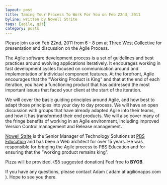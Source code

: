 ```yaml
---
layout: post
title: Taming Your Process To Work For You on Feb 22nd, 2011
byline: written by Nowell Strite
tags: [agile, git]
category: posts
---
```


Please join us on Feb 22nd, 2011 from 6 - 8 pm at
[Three West Collective](http://www.threewestcollective.com/#about) for presentation
and discussion on the Agile Process.

The Agile software development process is a set of guidelines and best
practices around evolving applications iteratively. It encourages working in fast
development cycles focused on communication around and implementation of individual
component features. At the forefront, Agile encourages that the "Working
Product is King" and that at the end of each iteration, you have a functioning
product that has addressed the most important issues that faced your client at
the start of the iteration.

We will cover the basic guiding principles around Agile, and how best to adapt
those principles into your day to day process. We will have an open discussion
with groups that have already adapted Agile into their teams, and how it has
transformed their end products. We will also cover many of the fringe benefits
of working in an Agile environment, including improved Version Control
management and Release management.

[Nowell Strite](http://nowell.strite.org/) is the Senior Manager of Technology
Solutions at [PBS Education](http://www.pbs.org/) and has been a Web architect
for over 15 years. He was responsible for bringing the Agile process to PBS
Education and for ensuring that the "working product remains king".

Pizza will be provided. ($5 suggested donation) Feel free to __BYOB__.

If you have any questions, please contact Adam ( adam at agilionapps.com ).
Hope to see you there.
